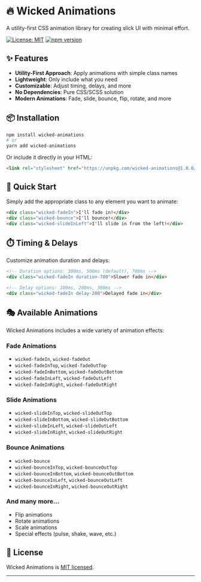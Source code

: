 # 🔥 Wicked Animations

A utility-first CSS animation library for creating slick UI with minimal effort.

[![License: MIT](https://img.shields.io/badge/License-MIT-yellow.svg)](https://opensource.org/licenses/MIT)
[![npm version](https://img.shields.io/badge/npm-1.0.0-blue.svg)](https://www.npmjs.com/package/wicked-animations)

## ✨ Features

- **Utility-First Approach**: Apply animations with simple class names
- **Lightweight**: Only include what you need
- **Customizable**: Adjust timing, delays, and more
- **No Dependencies**: Pure CSS/SCSS solution
- **Modern Animations**: Fade, slide, bounce, flip, rotate, and more

## 📦 Installation

```bash
npm install wicked-animations
# or
yarn add wicked-animations
```

Or include it directly in your HTML:

```html
<link rel="stylesheet" href="https://unpkg.com/wicked-animations@1.0.0/dist/wicked.css">
```

## 🚀 Quick Start

Simply add the appropriate class to any element you want to animate:

```html
<div class="wicked-fadeIn">I'll fade in!</div>
<div class="wicked-bounce">I'll bounce!</div>
<div class="wicked-slideInLeft">I'll slide in from the left!</div>
```

## ⏱️ Timing & Delays

Customize animation duration and delays:

```html
<!-- Duration options: 300ms, 500ms (default), 700ms -->
<div class="wicked-fadeIn duration-700">Slower fade in</div>

<!-- Delay options: 100ms, 200ms, 300ms -->
<div class="wicked-fadeIn delay-200">Delayed fade in</div>
```

## 🎭 Available Animations

Wicked Animations includes a wide variety of animation effects:

### Fade Animations
- `wicked-fadeIn`, `wicked-fadeOut`
- `wicked-fadeInTop`, `wicked-fadeOutTop`
- `wicked-fadeInBottom`, `wicked-fadeOutBottom`
- `wicked-fadeInLeft`, `wicked-fadeOutLeft`
- `wicked-fadeInRight`, `wicked-fadeOutRight`

### Slide Animations
- `wicked-slideInTop`, `wicked-slideOutTop`
- `wicked-slideInBottom`, `wicked-slideOutBottom`
- `wicked-slideInLeft`, `wicked-slideOutLeft`
- `wicked-slideInRight`, `wicked-slideOutRight`

### Bounce Animations
- `wicked-bounce`
- `wicked-bounceInTop`, `wicked-bounceOutTop`
- `wicked-bounceInBottom`, `wicked-bounceOutBottom`
- `wicked-bounceInLeft`, `wicked-bounceOutLeft`
- `wicked-bounceInRight`, `wicked-bounceOutRight`

### And many more...
- Flip animations
- Rotate animations
- Scale animations
- Special effects (pulse, shake, wave, etc.)

## 📄 License

Wicked Animations is [MIT licensed](LICENSE).

---